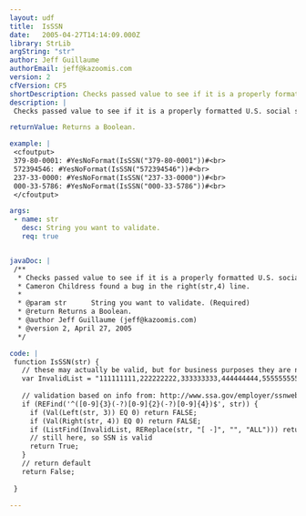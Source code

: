 ```yaml
---
layout: udf
title:  IsSSN
date:   2005-04-27T14:14:09.000Z
library: StrLib
argString: "str"
author: Jeff Guillaume
authorEmail: jeff@kazoomis.com
version: 2
cfVersion: CF5
shortDescription: Checks passed value to see if it is a properly formatted U.S. social security number.
description: |
 Checks passed value to see if it is a properly formatted U.S. social security number.  Returns True or False.

returnValue: Returns a Boolean.

example: |
 <cfoutput>
 379-80-0001: #YesNoFormat(IsSSN("379-80-0001"))#<br>
 572394546: #YesNoFormat(IsSSN("572394546"))#<br>
 237-33-0000: #YesNoFormat(IsSSN("237-33-0000"))#<br>
 000-33-5786: #YesNoFormat(IsSSN("000-33-5786"))#<br>
 </cfoutput>

args:
 - name: str
   desc: String you want to validate.
   req: true


javaDoc: |
 /**
  * Checks passed value to see if it is a properly formatted U.S. social security number.
  * Cameron Childress found a bug in the right(str,4) line.
  * 
  * @param str      String you want to validate. (Required)
  * @return Returns a Boolean. 
  * @author Jeff Guillaume (jeff@kazoomis.com) 
  * @version 2, April 27, 2005 
  */

code: |
 function IsSSN(str) {
   // these may actually be valid, but for business purposes they are not allowed
   var InvalidList = "111111111,222222222,333333333,444444444,555555555,666666666,777777777,888888888,999999999,123456789";
     
   // validation based on info from: http://www.ssa.gov/employer/ssnweb.htm
   if (REFind('^([0-9]{3}(-?)[0-9]{2}(-?)[0-9]{4})$', str)) {
     if (Val(Left(str, 3)) EQ 0) return FALSE;
     if (Val(Right(str, 4)) EQ 0) return FALSE;
     if (ListFind(InvalidList, REReplace(str, "[ -]", "", "ALL"))) return FALSE;
     // still here, so SSN is valid
     return True;
   }
   // return default
   return False;
     
 }

---
```


